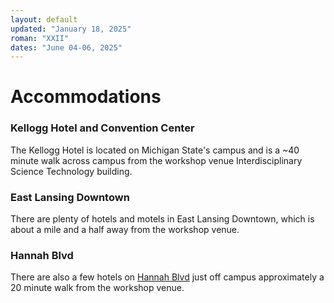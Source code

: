 ```yaml
---
layout: default
updated: "January 18, 2025"
roman: "XXII"
dates: "June 04-06, 2025"
---
```


# Accommodations

### Kellogg Hotel and Convention Center

The Kellogg Hotel is located on Michigan State's campus and is a ~40 minute walk across campus from the workshop venue Interdisciplinary Science Technology building.

### East Lansing Downtown

There are plenty of hotels and motels in East Lansing Downtown, which is about a mile and a half away from the workshop venue.

### Hannah Blvd

There are also a few hotels on [Hannah Blvd](https://maps.app.goo.gl/vAJ263L9jFhJ8HzM9) just off campus approximately a 20 minute walk from the workshop venue.